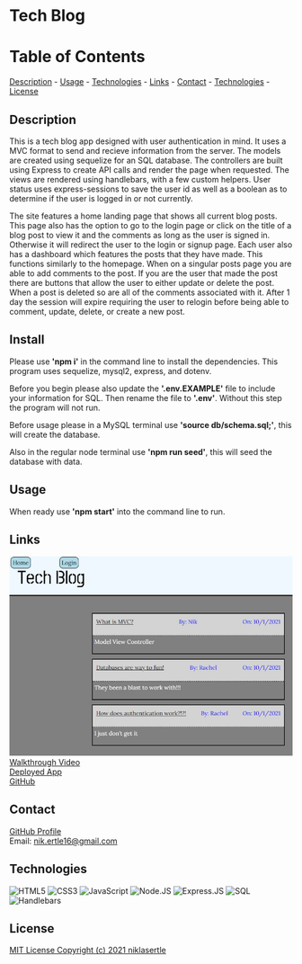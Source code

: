 # Tech Blog

# Table of Contents

[Description](#description) -
[Usage](#usage) - 
[Technologies](#technologies) -
[Links](#links) - 
[Contact](#contact) -
[Technologies](#technologies) -
[License](#license)

## Description

This is a tech blog app designed with user authentication in mind. It uses a MVC format to send and recieve information from the server. The models are created using sequelize for an SQL database. The controllers are built using Express to create API calls and render the page when requested. The views are rendered using handlebars, with a few custom helpers. User status uses express-sessions to save the user id as well as a boolean as to determine if the user is logged in or not currently.

The site features a home landing page that shows all current blog posts. This page also has the option to go to the login page or click on the title of a blog post to view it and the comments as long as the user is signed in. Otherwise it will redirect the user to the login or signup page. Each user also has a dashboard which features the posts that they have made. This functions similarly to the homepage. When on a singular posts page you are able to add comments to the post. If you are the user that made the post there are buttons that allow the user to either update or delete the post. When a post is deleted so are all of the comments associated with it. After 1 day the session will expire requiring the user to relogin before being able to comment, update, delete, or create a new post.

## Install

Please use **'npm i'** in the command line to install the dependencies. This program uses sequelize, mysql2, express, and dotenv.

Before you begin please also update the **'.env.EXAMPLE'** file to include your information for SQL. Then rename the file to **'.env'**. Without this step the program will not run.

Before usage please in a MySQL terminal use **'source db/schema.sql;'**, this will create the database.

Also in the regular node terminal use **'npm run seed'**, this will seed the database with data.

## Usage

When ready use **'npm start'** into the command line to run.

## Links

![Walkthrough Video](./assets/website-img.JPG)<br>
[Walkthrough Video]() <br>
[Deployed App](https://aqueous-taiga-49039.herokuapp.com/) <br>
[GitHub](https://github.com/niklasertle/nje-tech-blog)

## Contact

[GitHub Profile](https://github.com/niklasertle)<br>
Email: nik.ertle16@gmail.com

## Technologies

![HTML5](https://img.shields.io/static/v1?style=for-the-badge&message=HTML5&color=E34F26&logo=HTML5&logoColor=FFFFFF&label=)
![CSS3](https://img.shields.io/static/v1?style=for-the-badge&message=CSS3&color=1572B6&logo=CSS3&logoColor=FFFFFF&label=)
![JavaScript](https://img.shields.io/static/v1?style=for-the-badge&message=JavaScript&color=222222&logo=JavaScript&logoColor=F7DF1E&label=)
![Node.JS](https://img.shields.io/static/v1?style=for-the-badge&message=Node.JS&color=222222&logo=Node.JS&logoColor=F7DF1E&label=)
![Express.JS](https://img.shields.io/static/v1?style=for-the-badge&message=Express.JS&color=222222&label=)
![SQL](https://img.shields.io/static/v1?style=for-the-badge&message=SQL&color=222222&label=)
![Handlebars](https://img.shields.io/static/v1?style=for-the-badge&message=Handlebars&color=222222&label=)

## License

[MIT License Copyright (c) 2021 niklasertle](LICENSE)
